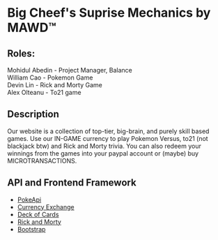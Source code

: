 # Big Cheef's Suprise Mechanics by MAWD™

## Roles:                                </br>
Mohidul Abedin - Project Manager, Balance </br>
William Cao - Pokemon Game </br>
Devin Lin - Rick and Morty Game </br>
Alex Olteanu - To21 game </br>

## Description
Our website is a collection of top-tier, big-brain, and purely skill based games. Use our IN-GAME currency to play Pokemon Versus, to21 (not blackjack btw) and Rick and Morty trivia. You can also redeem your winnings from the games into your paypal account or (maybe) buy MICROTRANSACTIONS. 

## API and Frontend Framework
  - [PokeApi](https://docs.google.com/document/d/1oCJhl-NoNNpekMLd4C4jBXhpL9xvm6ZrVIdfoqbq-Vc/edit#heading=h.cx298swl620u)
  - [Currency Exchange](https://docs.google.com/document/d/1yTckLoGBHA-C37hhukXOc76Jh_770L7m3Moj-wMFeUU/edit)
  - [Deck of Cards](https://docs.google.com/document/d/1oCJhl-NoNNpekMLd4C4jBXhpL9xvm6ZrVIdfoqbq-Vc/edit#heading=h.cx298swl620u)
  - [Rick and Morty](https://docs.google.com/document/d/1oK0klhp__LHP9kxb3D70cbbI46i1mMnmDMI4y1XS3B4/edit)
  - [Bootstrap](https://getbootstrap.com/docs/4.3/getting-started/introduction/)
  

  
 
 



